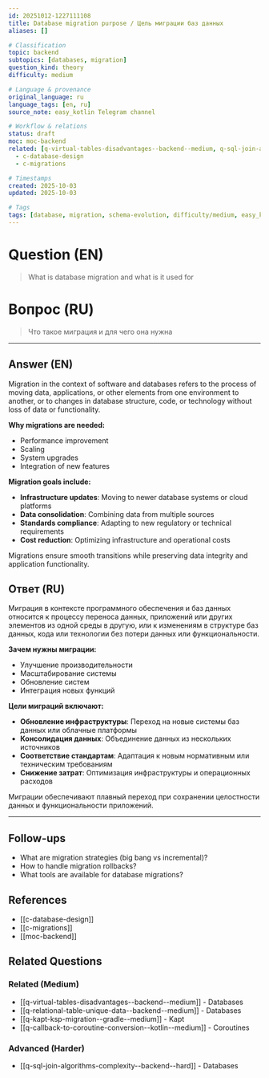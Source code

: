 ```yaml
---
id: 20251012-1227111108
title: Database migration purpose / Цель миграции баз данных
aliases: []

# Classification
topic: backend
subtopics: [databases, migration]
question_kind: theory
difficulty: medium

# Language & provenance
original_language: ru
language_tags: [en, ru]
source_note: easy_kotlin Telegram channel

# Workflow & relations
status: draft
moc: moc-backend
related: [q-virtual-tables-disadvantages--backend--medium, q-sql-join-algorithms-complexity--backend--hard, q-relational-table-unique-data--backend--medium]
  - c-database-design
  - c-migrations

# Timestamps
created: 2025-10-03
updated: 2025-10-03

# Tags
tags: [database, migration, schema-evolution, difficulty/medium, easy_kotlin, lang/ru, backend]
---
```

# Question (EN)
> What is database migration and what is it used for
# Вопрос (RU)
> Что такое миграция и для чего она нужна

---

## Answer (EN)

Migration in the context of software and databases refers to the process of moving data, applications, or other elements from one environment to another, or to changes in database structure, code, or technology without loss of data or functionality.

**Why migrations are needed:**
- Performance improvement
- Scaling
- System upgrades
- Integration of new features

**Migration goals include:**
- **Infrastructure updates**: Moving to newer database systems or cloud platforms
- **Data consolidation**: Combining data from multiple sources
- **Standards compliance**: Adapting to new regulatory or technical requirements
- **Cost reduction**: Optimizing infrastructure and operational costs

Migrations ensure smooth transitions while preserving data integrity and application functionality.

## Ответ (RU)

Миграция в контексте программного обеспечения и баз данных относится к процессу переноса данных, приложений или других элементов из одной среды в другую, или к изменениям в структуре баз данных, кода или технологии без потери данных или функциональности.

**Зачем нужны миграции:**
- Улучшение производительности
- Масштабирование системы
- Обновление систем
- Интеграция новых функций

**Цели миграций включают:**
- **Обновление инфраструктуры**: Переход на новые системы баз данных или облачные платформы
- **Консолидация данных**: Объединение данных из нескольких источников
- **Соответствие стандартам**: Адаптация к новым нормативным или техническим требованиям
- **Снижение затрат**: Оптимизация инфраструктуры и операционных расходов

Миграции обеспечивают плавный переход при сохранении целостности данных и функциональности приложений.

---

## Follow-ups
- What are migration strategies (big bang vs incremental)?
- How to handle migration rollbacks?
- What tools are available for database migrations?

## References
- [[c-database-design]]
- [[c-migrations]]
- [[moc-backend]]

## Related Questions

### Related (Medium)
- [[q-virtual-tables-disadvantages--backend--medium]] - Databases
- [[q-relational-table-unique-data--backend--medium]] - Databases
- [[q-kapt-ksp-migration--gradle--medium]] - Kapt
- [[q-callback-to-coroutine-conversion--kotlin--medium]] - Coroutines

### Advanced (Harder)
- [[q-sql-join-algorithms-complexity--backend--hard]] - Databases
